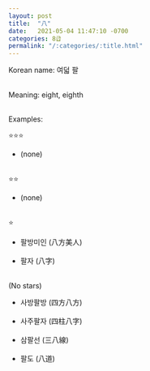 ```yaml
---
layout: post
title:  "八"
date:   2021-05-04 11:47:10 -0700
categories: 8급
permalink: "/:categories/:title.html"
---
```


Korean name: 여덟 팔 <br><br>

Meaning: eight, eighth <br><br>

Examples:

⭐⭐⭐
* (none) <br><br>

⭐⭐
* (none) <br><br>

⭐
* 팔방미인 (八方美人) <br><br>
* 팔자 (八字) <br><br>

(No stars)
* 사방팔방 (四方八方) <br><br>
* 사주팔자 (四柱八字) <br><br>
* 삼팔선 (三八線) <br><br>
* 팔도 (八道) <br><br>